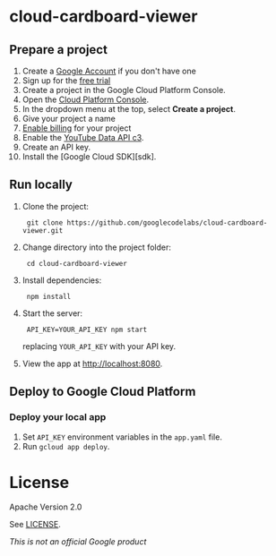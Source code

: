 # cloud-cardboard-viewer

## Prepare a project

1. Create a [Google Account](https://accounts.google.com/SignUpWithoutGmail?service=cloudconsole&continue=https%3A%2F%2Fconsole.developers.google.com%2F&ltmpl=api) if you don't have one
1. Sign up for the [free trial](https://console.cloud.google.com/freetrial)
1. Create a project in the Google Cloud Platform Console.
  1. Open the [Cloud Platform Console](https://console.cloud.google.com/).
  1. In the dropdown menu at the top, select __Create a project__.
  1. Give your project a name
1. [Enable billing](https://console.cloud.google.com/billing) for your project
1. Enable the [YouTube Data API c3](https://console.developers.google.com/apis/api/youtube/overview).
1. Create an API key.
1. Install the [Google Cloud SDK][sdk].

## Run locally

1. Clone the project:

        git clone https://github.com/googlecodelabs/cloud-cardboard-viewer.git

1. Change directory into the project folder:

        cd cloud-cardboard-viewer

1. Install dependencies:

        npm install

1. Start the server:

        API_KEY=YOUR_API_KEY npm start

    replacing `YOUR_API_KEY` with your API key.

1. View the app at [http://localhost:8080](http://localhost:8080).

## Deploy to Google Cloud Platform

### Deploy your local app

1. Set `API_KEY` environment variables in the `app.yaml` file.
1. Run `gcloud app deploy`.

# License

Apache Version 2.0

See [LICENSE](LICENSE).

*This is not an official Google product*
